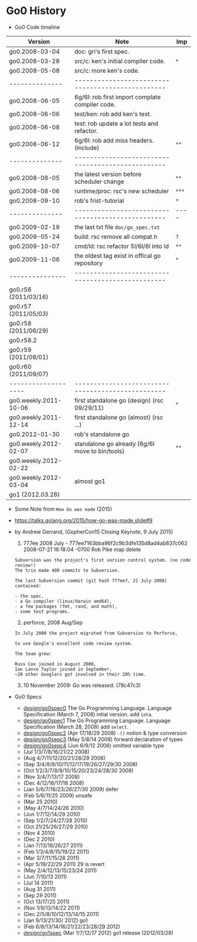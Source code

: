 
# Go0 History

- Go0 Code timeline 

| Version        | Note                                               | Imp  |
| -------------- | -------------------------------------------------- | ---- |
| go0.2008-03-04 | doc: gri's first spec.                             |      |
| go0.2008-03-28 | src/c: ken's initial compiler code.                | `*`  |  
| go0.2008-05-08 | src/c: more ken's code.                            |      | 
| -------------- | -------------------------------------------------  |      |
| go0.2008-06-05 | 6g/6l: rob first import complate compiler code.    |      |
| go0.2008-06-06 | test/ken: rob add ken's test.                      |      |
| go0.2008-06-08 | test: rob update a lot tests and refactor.         |      | 
| go0.2008-06-12 | 6g/6l: rob add miss headers. (include)             | `**` | 
| -------------- | -------------------------------------------------  |      |
| go0.2008-08-05 | the latest version before scheduler change         | `**` |  
| go0.2008-08-06 | runtime/proc: rsc's new scheduler                  | `***`|
| go0.2008-09-10 | rob's frist-tutorial                               | `*`  |
| -------------- | -------------------------------------------------  | ---- |
| go0.2009-02-19 | the last txt file `doc/go_spec.txt`                |      |
| go0.2009-05-24 | build: rsc remove all compat.h                     | `?`  |
| go0.2009-10-07 | cmd/ld: rsc refactor 5l/6l/8l into ld              | `**` | 
| go0.2009-11-06 | the oldest tag exist in offical go repository      | `*`  |
| ---------------| -------------------------------------------------  |      |     
| go0.r56 (2011/03/16)| ||
| go0.r57 (2011/05/03)| ||
| go0.r58 (2011/06/29)| ||
| go0.r58.2           | ||
| go0.r59 (2011/08/01)| ||
| go0.r60 (2011/09/07)| ||
| ------------------- | -------------------------------------------------  ||
| go0.weekly.2011-10-06 | first standalone go (design) (rsc 09/29/11)     |`*`|
| go0.weekly.2011-12-14 | first standalone go (almost) (rsc ...)          ||
| go0.2012-01-30        | rob's standalone go                             ||
| go0.weekly.2012-02-07 | standalone go already (6g/6l move to bin/tools) |`**`|
| go0.weekly.2012-02-22 | ||
| go0.weekly.2012-03-04 | almost go1||
| go1 (2012.03.28)      | ||


- Some Note from `How Go was made` (2015)
 - https://talks.golang.org/2015/how-go-was-made.slide#9
 - by Andrew Gerrand, (GopherCon15 Closing Keynote, 9 July 2015)
      1. 777ee 2008 July
       - 777ee7163bba96f2c9b3dfe135d8ad4ab837c062 2008-07-21 16:18:04 -0700 Rob Pike  map delete
      ```
      Subversion was the project's first version control system. (no code review!)
      The trio made 400 commits to Subversion.
      
      The last Subversion commit (git hash 777ee7, 21 July 2008) contained:
      
      - the spec,
      - a Go compiler (linux/darwin amd64),
      - a few packages (fmt, rand, and math),
      - some test programs.
      ```
      2. perforce, 2008 Aug/Sep
      ```
      In July 2008 the project migrated from Subversion to Perforce,

      to use Google's excellent code review system.
      
      The team grew:
      
      Russ Cox joined in August 2008,
      Ian Lance Taylor joined in September,
      ~20 other Googlers got involved in their 20% time.
      ```
      3. 10 November 2009: Go was released. (78c47c3)
  

- Go0 Specs
  + [design/go0spec0](https://github.com/golang/go/blob/e6626dafa8de8a0efae351e85cf96f0c683e0a4f/doc/go_lang.txt) The Go Programming Language. Language Specification (March 7, 2008) intial version. add `iota`. 
  + [design/go0spec1](https://github.com/golang/go/blob/cb87526ce3531557ccf69969de4c8018956b10b5/doc/go_lang.txt) The Go Programming Language. Language Specification (March 28, 2008) add `select`. 
  + [design/go0spec2]() (Apr 17/18/29 2008) `.()` notion & type conversion
  + [design/go0sepc3]() (May 5/8/14 2008) forward declaration of types
  + [design/go0sepc4]() (Jun 6/9/12 2008) omitted variable type 
  + []() (Jul 1/3/7/8/16/21/22 2008)
  + []() (Aug 4/7/11/12/20/21/28/29 2008)
  + []() (Sep 3/4/8/9/10/11/12/17/19/26/27/29/30 2008)
  + []() (Oct 1/2/3/7/8/9/10/15/20/23/24/28/30 2008)
  + []() (Nov 3/4/7/13/17 2008)
  + []() (Dec 4/12/16/17/18 2008)
  + []() (Jan 5/6/7/16/23/*26*/27/30 2009) defer
  + []() (Feb 5/6/*11*/25 2009) unsafe 
  + []() (Mar 25 2010) 
  + []() (May 4/7/14/24/26 2010) 
  + []() (Jun 1/7/12/14/29 2010) 
  + []() (Sep 1/2/7/24/27/28 2010) 
  + []() (Oct 21/25/26/27/29 2010) 
  + []() (Nov 4 2010) 
  + []() (Dec 2 2010) 
  + []() (Jan 7/13/18/26/27 2011) 
  + []() (Feb 1/3/4/8/15/19/22 2011) 
  + []() (Mar 3/7/11/15/28 2011) 
  + []() (Apr 5/19/22/29 2011) 29 is revert 
  + []() (May 2/4/12/13/15/23/24 2011) 
  + []() (Jun 7/10/13 2011) 
  + []() (Jul 14 2011) 
  + []() (Aug 31 2011) 
  + []() (Sep 29 2011) 
  + []() (Oct 13/17/25 2011) 
  + []() (Nov 1/9/13/14/22 2011)
  + []() (Dec 2/5/8/10/12/13/14/15 2011)
  + []() (Jan 9/13/21/30/ 2012) go1
  + []() (Feb 6/8/13/14/16/21/22/23/28/29 2012) 
  + [design/go1spec]() (Mar 1/7/12/*17* 2012)  go1 release (2012/03/28)

